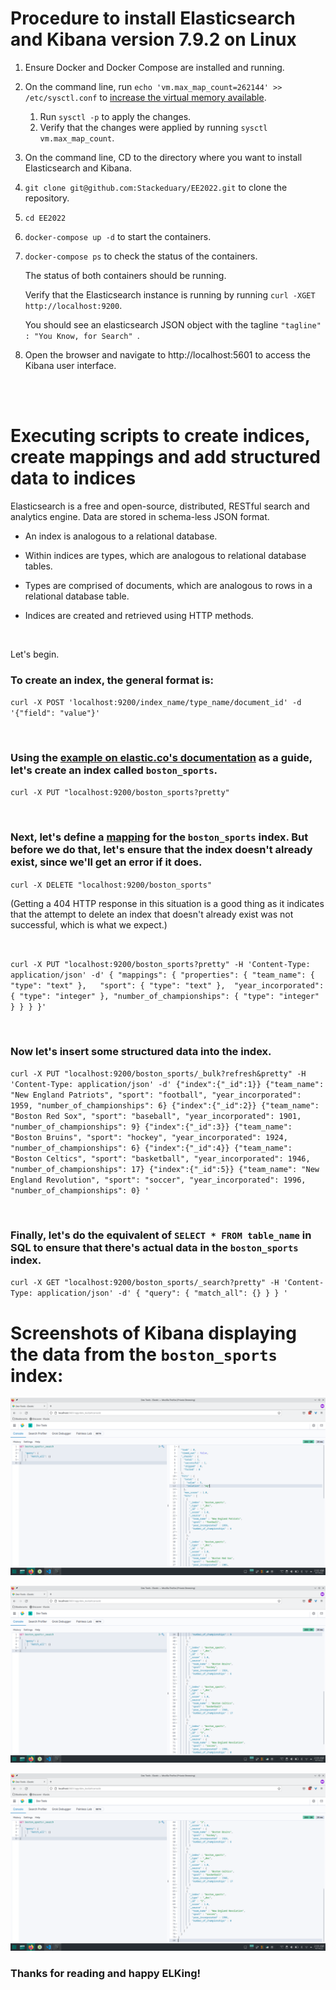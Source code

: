 # Procedure to install Elasticsearch and Kibana version 7.9.2 on Linux

1. Ensure Docker and Docker Compose are installed and running.

2. On the command line, run `echo 'vm.max_map_count=262144' >> /etc/sysctl.conf` to [increase the virtual memory available](https://www.elastic.co/guide/en/elasticsearch/reference/current/vm-max-map-count.html).
    1. Run `sysctl -p` to apply the changes.
    2. Verify that the changes were applied by running `sysctl vm.max_map_count`.

3. On the command line, CD to the directory where you want to install Elasticsearch and Kibana.

4. `git clone git@github.com:Stackeduary/EE2022.git` to clone the repository.

5. `cd EE2022`

6. `docker-compose up -d` to start the containers.

7. `docker-compose ps` to check the status of the containers.
    
    The status of both containers should be running. 
    
    Verify that the Elasticsearch instance is running by running `curl -XGET http://localhost:9200`. 
    
    You should see an elasticsearch JSON object with the tagline `"tagline" : "You Know, for Search"
`.

8. Open the browser and navigate to http://localhost:5601 to access the Kibana user interface.

<br>
<br>

# Executing scripts to create indices, create mappings and add structured data to indices

Elasticsearch is a free and open-source, distributed, RESTful search and analytics engine. Data are stored in schema-less JSON format.

- An index is analogous to a relational database.

- Within indices are types, which are analogous to relational database tables.

- Types are comprised of documents, which are analogous to rows in a relational database table.

- Indices are created and retrieved using HTTP methods.

<br>

Let's begin.

### To create an index, the general format is:

`curl -X POST 'localhost:9200/index_name/type_name/document_id' -d '{"field": "value"}'`

<br>

### Using the [example on elastic.co's documentation](https://www.elastic.co/guide/en/elasticsearch/painless/current/painless-walkthrough.html) as a guide, let's create an index called `boston_sports`.

`curl -X PUT "localhost:9200/boston_sports?pretty"`

<br>

### Next, let's define a [mapping](https://www.elastic.co/guide/en/elasticsearch/reference/current/mapping.html) for the `boston_sports` index. But before we do that, let's ensure that the index doesn't already exist, since we'll get an error if it does.

`curl -X DELETE "localhost:9200/boston_sports"`


(Getting a 404 HTTP response in this situation is a good thing as it indicates that the attempt to delete an index that doesn't already exist was not successful, which is what we expect.)

<br>

`curl -X PUT "localhost:9200/boston_sports?pretty" -H 'Content-Type: application/json' -d'
{
  "mappings": {
    "properties": {
      "team_name": { "type": "text" },  
      "sport": { "type": "text" }, 
      "year_incorporated": { "type": "integer" },
      "number_of_championships": { "type": "integer" }
    }
  }
}'`

<br>

### Now let's insert some structured data into the index.

`curl -X PUT "localhost:9200/boston_sports/_bulk?refresh&pretty" -H 'Content-Type: application/json' -d'
{"index":{"_id":1}}
{"team_name": "New England Patriots", "sport": "football", "year_incorporated": 1959, "number_of_championships": 6}
{"index":{"_id":2}}
{"team_name": "Boston Red Sox", "sport": "baseball", "year_incorporated": 1901, "number_of_championships": 9}
{"index":{"_id":3}}
{"team_name": "Boston Bruins", "sport": "hockey", "year_incorporated": 1924, "number_of_championships": 6}
{"index":{"_id":4}}
{"team_name": "Boston Celtics", "sport": "basketball", "year_incorporated": 1946, "number_of_championships": 17}
{"index":{"_id":5}}
{"team_name": "New England Revolution", "sport": "soccer", "year_incorporated": 1996, "number_of_championships": 0}
'
`

<br>

### Finally, let's do the equivalent of `SELECT * FROM table_name` in SQL to ensure that there's actual data in the `boston_sports` index.

`curl -X GET "localhost:9200/boston_sports/_search?pretty" -H 'Content-Type: application/json' -d'
{
  "query": {
    "match_all": {}
  }
}
'`

# Screenshots of Kibana displaying the data from the `boston_sports` index:

![screenshot 1](./screenshots/Kibana_Boston_sports_screenshot_1.png)

![screenshot 2](./screenshots/Kibana_Boston_sports_screenshot_2.png)

![screenshot 3](./screenshots/Kibana_Boston_sports_screenshot_3.png)

### Thanks for reading and happy ELKing!